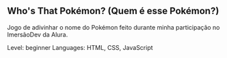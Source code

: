 ## Who's That Pokémon? (Quem é esse Pokémon?)

Jogo de adivinhar o nome do Pokémon feito durante minha participação no ImersãoDev da Alura.

Level: beginner
Languages: HTML, CSS, JavaScript


